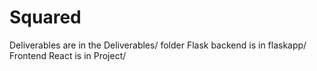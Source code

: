# Squared
Deliverables are in the Deliverables/ folder
Flask backend is in flaskapp/
Frontend React is in Project/
